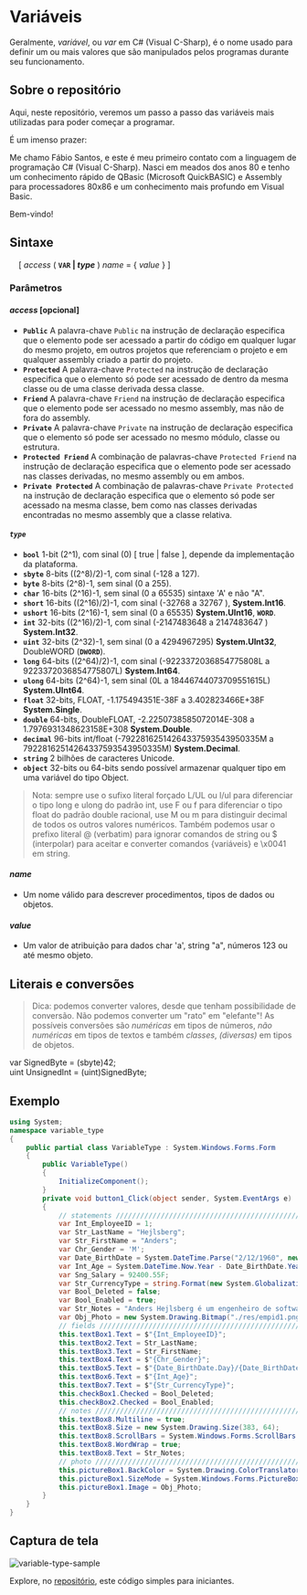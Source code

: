 # Variáveis

Geralmente, _variável_, ou _var_ em C# (Visual C-Sharp), é o nome usado para definir um ou mais valores que são manipulados pelos programas durante seu funcionamento.

## Sobre o repositório

Aqui, neste repositório, veremos um passo a passo das variáveis mais utilizadas para poder começar a programar.

É um imenso prazer:

Me chamo Fábio Santos, e este é meu primeiro contato com a linguagem de programação C# (Visual C-Sharp). Nasci em meados dos anos 80 e tenho um conhecimento rápido de QBasic (Microsoft QuickBASIC) e Assembly para processadores 80x86 e um conhecimento mais profundo em Visual Basic.

Bem-vindo!

## Sintaxe

&nbsp;&nbsp;&nbsp;&nbsp;[ _access_ ( **`VAR` | _type_** ) _name_ = { _value_ } ]

### Parâmetros

#### _access_ [opcional]

   + **`Public`** A palavra-chave `Public` na instrução de declaração especifica que o elemento pode ser acessado a partir do código em qualquer lugar do mesmo projeto, em outros projetos que referenciam o projeto e em qualquer assembly criado a partir do projeto.
   + **`Protected`** A palavra-chave `Protected` na instrução de declaração especifica que o elemento só pode ser acessado de dentro da mesma classe ou de uma classe derivada dessa classe.
   + **`Friend`** A palavra-chave `Friend` na instrução de declaração especifica que o elemento pode ser acessado no mesmo assembly, mas não de fora do assembly.
   + **`Private`** A palavra-chave `Private` na instrução de declaração especifica que o elemento só pode ser acessado no mesmo módulo, classe ou estrutura.
   + **`Protected Friend`** A combinação de palavras-chave `Protected Friend` na instrução de declaração especifica que o elemento pode ser acessado nas classes derivadas, no mesmo assembly ou em ambos.
   + **`Private Protected`** A combinação de palavras-chave `Private Protected` na instrução de declaração especifica que o elemento só pode ser acessado na mesma classe, bem como nas classes derivadas encontradas no mesmo assembly que a classe relativa.

#### _`type`_

+ **`bool`** 1-bit  (2^1), com sinal (0) [ true | false ], depende da implementação da plataforma.
+ **`sbyte`** 8-bits ((2^8)/2)-1, com sinal (-128 a 127).
+ **`byte`** 8-bits (2^8)-1, sem sinal (0 a 255).
+ **`char`** 16-bits (2^16)-1, sem sinal (0 a 65535) sintaxe 'A' e não "A".
+ **`short`** 16-bits ((2^16)/2)-1, com sinal (-32768 a 32767 ), **System.Int16**.
+ **`ushort`** 16-bits (2^16)-1, sem sinal (0 a 65535) **System.UInt16**, **`WORD`**.
+ **`int`** 32-bits ((2^16)/2)-1, com sinal (-2147483648 a 2147483647 ) **System.Int32**.
+ **`uint`** 32-bits (2^32)-1, sem sinal (0 a 4294967295) **System.UInt32**, DoubleWORD (**`DWORD`**).
+ **`long`** 64-bits ((2^64)/2)-1, com sinal (-9223372036854775808L a 9223372036854775807L) **System.Int64**.
+ **`ulong`** 64-bits (2^64)-1, sem sinal (0L a 18446744073709551615L) **System.UInt64**.
+ **`float`** 32-bits, FLOAT, -1.175494351E-38F a 3.402823466E+38F **System.Single**.
+ **`double`** 64-bits, DoubleFLOAT, -2.2250738585072014E-308 a 1.7976931348623158E+308 **System.Double**.
+ **`decimal`** 96-bits  int/float (-79228162514264337593543950335M a 79228162514264337593543950335M) **System.Decimal**.
+ **`string`** 2 bilhões de caracteres Unicode.
+ **`object`** 32-bits ou 64-bits sendo possível armazenar qualquer tipo em uma variável do tipo Object.

> Nota: sempre use o sufixo literal forçado L/UL ou l/ul para diferenciar o tipo long e ulong do padrão int, use F ou f para diferenciar o tipo float do padrão double racional, use M ou m para distinguir decimal de todos os outros valores numéricos. Também podemos usar o prefixo literal @ (verbatim) para ignorar comandos de string ou $ (interpolar) para aceitar e converter  comandos {variáveis} e \x0041 em string.

#### _name_

+ Um nome válido para descrever procedimentos, tipos de dados ou objetos.

#### _value_

+ Um valor de atribuição para dados char 'a', string "a", números 123 ou até mesmo objeto.

## Literais e conversões

> Dica: podemos converter valores, desde que tenham possibilidade de conversão. Não podemos converter um "rato" em "elefante"! As possíveis conversões são _numéricas_ em tipos de números, _não numéricas_ em tipos de textos e também _classes_, _(diversas)_ em tipos de objetos.

var SignedByte = (sbyte)42;<br>
uint UnsignedInt = (uint)SignedByte;

## Exemplo
```cs
using System;
namespace variable_type
{
    public partial class VariableType : System.Windows.Forms.Form
    {
        public VariableType()
        {
            InitializeComponent();
        }
        private void button1_Click(object sender, System.EventArgs e)
        {
            // statements //////////////////////////////////////////////////////////////
            var Int_EmployeeID = 1;
            var Str_LastName = "Hejlsberg";
            var Str_FirstName = "Anders";
            var Chr_Gender = 'M';
            var Date_BirthDate = System.DateTime.Parse("2/12/1960", new System.Globalization.CultureInfo("pt-BR"));
            var Int_Age = System.DateTime.Now.Year - Date_BirthDate.Year; // metadados
            var Sng_Salary = 92400.55F;
            var Str_CurrencyType = string.Format(new System.Globalization.CultureInfo("pt-BR"), "{0:C}", Sng_Salary); // metadados
            var Bool_Deleted = false;
            var Bool_Enabled = true;
            var Str_Notes = "Anders Hejlsberg é um engenheiro de software dinamarquês que ganhou prestígio pelo desenvolvimento do Delphi e Turbo Pascal na Borland e a plataforma .NET após ter migrado para a Microsoft. Projetista Chefe da linguagem C#.";
            var Obj_Photo = new System.Drawing.Bitmap("./res/empid1.png", true);
            // fields //////////////////////////////////////////////////////////////////
            this.textBox1.Text = $"{Int_EmployeeID}";
            this.textBox2.Text = Str_LastName;
            this.textBox3.Text = Str_FirstName;
            this.textBox4.Text = $"{Chr_Gender}";
            this.textBox5.Text = $"{Date_BirthDate.Day}/{Date_BirthDate.Month}/{Date_BirthDate.Year}";
            this.textBox6.Text = $"{Int_Age}";
            this.textBox7.Text = $"{Str_CurrencyType}";
            this.checkBox1.Checked = Bool_Deleted;
            this.checkBox2.Checked = Bool_Enabled;
            // notes ///////////////////////////////////////////////////////////////////
            this.textBox8.Multiline = true;
            this.textBox8.Size = new System.Drawing.Size(383, 64);
            this.textBox8.ScrollBars = System.Windows.Forms.ScrollBars.Both;
            this.textBox8.WordWrap = true;
            this.textBox8.Text = Str_Notes;
            // photo ///////////////////////////////////////////////////////////////////
            this.pictureBox1.BackColor = System.Drawing.ColorTranslator.FromHtml("#000000");
            this.pictureBox1.SizeMode = System.Windows.Forms.PictureBoxSizeMode.Zoom;
            this.pictureBox1.Image = Obj_Photo;
        }
    }
}
```

## Captura de tela

![variable-type-sample](https://github.com/fabasapro/variable-type/blob/main/screenshot/variable-type.png)

Explore, no [repositório](https://github.com/fabasapro/variable-type/tree/main), este código simples para iniciantes.

